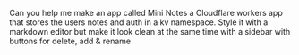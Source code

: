 Can you help me make an app called Mini Notes a Cloudflare workers app that stores the users notes and auth in a kv namespace. Style it with a markdown editor but make it look clean at the same time with a sidebar with buttons for delete, add & rename
